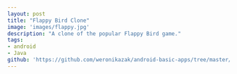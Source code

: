 ```yaml
---
layout: post
title: "Flappy Bird Clone"
image: 'images/flappy.jpg'
description: "A clone of the popular Flappy Bird game."
tags:
- android
- Java
github: 'https://github.com/weronikazak/android-basic-apps/tree/master/FlappyBirdClone'
---
```

